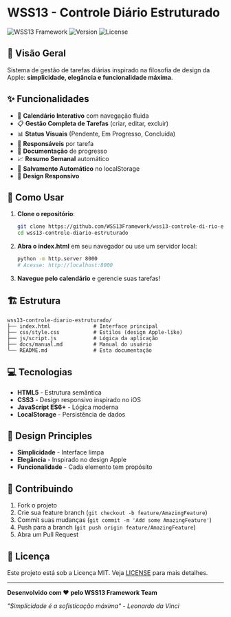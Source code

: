 # WSS13 - Controle Diário Estruturado

![WSS13 Framework](https://img.shields.io/badge/WSS13-Framework-blue)
![Version](https://img.shields.io/badge/version-1.0.0-green)
![License](https://img.shields.io/badge/license-MIT-orange)

## 🎯 Visão Geral

Sistema de gestão de tarefas diárias inspirado na filosofia de design da Apple: **simplicidade, elegância e funcionalidade máxima**.

## ✨ Funcionalidades

- 📅 **Calendário Interativo** com navegação fluida
- 📋 **Gestão Completa de Tarefas** (criar, editar, excluir)
- 📊 **Status Visuais** (Pendente, Em Progresso, Concluída)
- 👤 **Responsáveis** por tarefa
- 📝 **Documentação** de progresso
- 📈 **Resumo Semanal** automático
- 💾 **Salvamento Automático** no localStorage
- 📱 **Design Responsivo**

## 🚀 Como Usar

1. **Clone o repositório**:
   ```bash
   git clone https://github.com/WSS13Framework/wss13-controle-di-rio-estruturado.git
   cd wss13-controle-diario-estruturado
   ```

2. **Abra o index.html** em seu navegador ou use um servidor local:
   ```bash
   python -m http.server 8000
   # Acesse: http://localhost:8000
   ```

3. **Navegue pelo calendário** e gerencie suas tarefas!

## 🏗️ Estrutura

```
wss13-controle-diario-estruturado/
├── index.html              # Interface principal
├── css/style.css           # Estilos (design Apple-like)
├── js/script.js            # Lógica da aplicação
├── docs/manual.md          # Manual do usuário
└── README.md               # Esta documentação
```

## 💻 Tecnologias

- **HTML5** - Estrutura semântica
- **CSS3** - Design responsivo inspirado no iOS
- **JavaScript ES6+** - Lógica moderna
- **LocalStorage** - Persistência de dados

## 🎨 Design Principles

- **Simplicidade** - Interface limpa
- **Elegância** - Inspirado no design Apple
- **Funcionalidade** - Cada elemento tem propósito

## 🤝 Contribuindo

1. Fork o projeto
2. Crie sua feature branch (`git checkout -b feature/AmazingFeature`)
3. Commit suas mudanças (`git commit -m 'Add some AmazingFeature'`)
4. Push para a branch (`git push origin feature/AmazingFeature`)
5. Abra um Pull Request

## 📄 Licença

Este projeto está sob a Licença MIT. Veja [LICENSE](LICENSE) para mais detalhes.

---

**Desenvolvido com ❤️ pelo WSS13 Framework Team**

*"Simplicidade é a sofisticação máxima" - Leonardo da Vinci*
